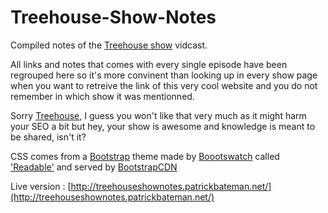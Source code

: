 Treehouse-Show-Notes
====================


Compiled notes of the [Treehouse show](http://www.youtube.com/playlist?list=PLFDA5B0CD72326128) vidcast.

All links and notes that comes with every single episode have been regrouped here so it's more convinent than looking up in every show page when you want to retreive the link of this very cool website and you do not remember in which show it was mentionned.

Sorry [Treehouse](http://teamtreehouse.com/), I guess you won't like that very much as it might harm your SEO a bit but hey, your show is awesome and knowledge is meant to be shared, isn't it?


CSS comes from a [Bootstrap](http://twitter.github.com/bootstrap/) theme made by [Boootswatch](http://www.bootswatch.com) called ['Readable'](http://bootswatch.com/readable/) and served by [BootstrapCDN](http://www.bootstrapcdn.com)

Live version : [http://treehouseshownotes.patrickbateman.net/](http://treehouseshownotes.patrickbateman.net/)